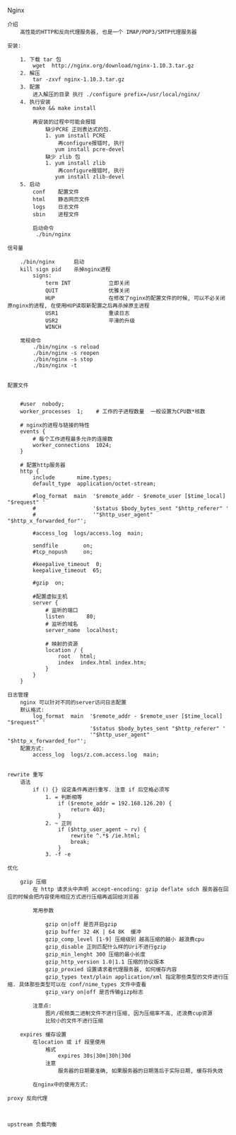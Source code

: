 Nginx

    介绍
        高性能的HTTP和反向代理服务器, 也是一个 IMAP/POP3/SMTP代理服务器

    安装:

        1. 下载 tar 包
            wget  http://nginx.org/download/nginx-1.10.3.tar.gz
        2. 解压
            tar -zxvf nginx-1.10.3.tar.gz
        3. 配置
            进入解压的目录 执行 ./configure prefix=/usr/local/nginx/
        4. 执行安装
            make && make install

            再安装的过程中可能会报错
                缺少PCRE 正则表达式的包.
                1. yum install PCRE
                    再configure报错时, 执行
                   yum install pcre-devel
                缺少 zlib 包
                1. yum install zlib
                    再configure报错时, 执行
                   yum install zlib-devel
        5. 启动
            conf    配置文件
            html    静态网页文件
            logs    日志文件
            sbin    进程文件

            启动命令
             ./bin/nginx

    信号量

        ./bin/nginx      启动
        kill sign pid    杀掉nginx进程
            signs:
                term INT            立即关闭
                QUIT                优雅关闭
                HUP                 在修改了nginx的配置文件的时候, 可以不必关闭原nginx的进程, 在使用HUP读取新配置之后再杀掉原主进程
                USR1                重读日志
                USR2                平滑的升级
                WINCH

        常规命令
            ./bin/nginx -s reload
            ./bin/nginx -s reopen
            ./bin/nginx -s stop
            ./bin/nginx -t


    配置文件


        #user  nobody;
        worker_processes  1;    # 工作的子进程数量  一般设置为CPU数*核数

        # nginx的进程与链接的特性
        events {
            # 每个工作进程最多允许的连接数
            worker_connections  1024;
        }

        # 配置http服务器
        http {
            include       mime.types;
            default_type  application/octet-stream;

            #log_format  main  '$remote_addr - $remote_user [$time_local] "$request" '
            #                  '$status $body_bytes_sent "$http_referer" '
            #                  '"$http_user_agent" "$http_x_forwarded_for"';

            #access_log  logs/access.log  main;

            sendfile        on;
            #tcp_nopush     on;

            #keepalive_timeout  0;
            keepalive_timeout  65;

            #gzip  on;

            #配置虚拟主机
            server {
                # 监听的端口
                listen       80;
                # 监听的域名
                server_name  localhost;

                # 映射的资源
                location / {
                    root   html;
                    index  index.html index.htm;
                }
            }
        }

    日志管理
        nginx 可以针对不同的server访问日志配置
        默认格式:
            log_format  main  '$remote_addr - $remote_user [$time_local] "$request" '
                              '$status $body_bytes_sent "$http_referer" '
                              '"$http_user_agent" "$http_x_forwarded_for"';
        配置方式:
            access_log  logs/z.com.access.log  main;


    rewrite 重写
        语法
            if () {} 设定条件再进行重写. 注意 if 后空格必须写
                1. = 判断相等
                    if ($remote_addr = 192.168.126.20) {
                        return 403;
                    }
                2. ~ 正则
                    if ($http_user_agent ~ rv) {
                        rewrite ^.*$ /ie.html;
                        break;
                    }
                3. -f -e

    优化

        gzip 压缩
            在 http 请求头中声明 accept-encoding: gzip deflate sdch 服务器在回应的时候会把内容使用相应方式进行压缩再返回给浏览器

            常用参数

                gzip on|off 是否开启gzip
                gzip buffer 32 4K | 64 8K  缓冲
                gzip_comp_level [1-9] 压缩级别 越高压缩的越小 越浪费cpu
                gzip_disable 正则匹配什么样的Uri不进行gzip
                gzip_min_lenght 300 压缩的最小长度
                gzip_http_version 1.0|1.1 压缩的协议版本
                gzip_proxied 设置请求者代理服务器, 如何缓存内容
                gzip_types text/plain application/xml 指定那些类型的文件进行压缩. 具体那些类型可以在 conf/nime_types 文件中查看
                gzip_vary on|off 是否传输gizp标志

            注意点:
                图片/视频类二进制文件不进行压缩, 因为压缩率不高, 还浪费cup资源
                比较小的文件不进行压缩

        expires 缓存设置
            在location 或 if 段里使用
                格式
                    expires 30s|30m|30h|30d
                注意
                    服务器的日期要准确, 如果服务器的日期落后于实际日期, 缓存将失效

            在nginx中的使用方式:

    proxy 反向代理



    upstream 负载均衡



